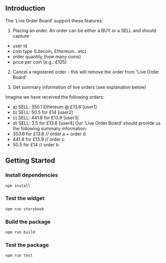 ## Introduction 
 The 'Live Order Board'  support these features:
1) Placing an order. An order can be either a BUY or a SELL and should capture
- user id
- coin type (Litecoin, Ethereum.. etc)
- order quantity (how many coins)
- price per coin (e.g.: £125)

2) Cancel a registered order - this will remove the order from 'Live Order Board'

3) Get summary information of live orders (see explanation below)

Imagine we have received the following orders:
- a) SELL: 350.1 Ethereum @ £13.6 [user1]
- b) SELL: 50.5 for £14 [user2]
- c) SELL: 441.8 for £13.9 [user3]
- d) SELL: 3.5 for £13.6 [user4]
Our ‘Live Order Board’ should provide us the following summary information:
- 353.6 for £13.6 // order a + order d
- 441.8 for £13.9 // order c
- 50.5 for £14 // order b

## Getting Started
   ### Install dependencies 
   ```
   npm install
   ```

   ### Test the widget 
   ```
   npm run storybook
   ```

   ### Build the package
   ```
   npm run build
   ```

   ### Test the package 
   ```
   npm run test
   ```
